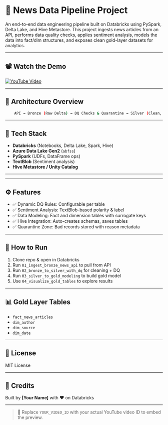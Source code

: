 # 📰 News Data Pipeline Project

An end-to-end data engineering pipeline built on Databricks using PySpark, Delta Lake, and Hive Metastore. This project ingests news articles from an API, performs data quality checks, applies sentiment analysis, models the data into fact/dim structures, and exposes clean gold-layer datasets for analytics.

---

## 📽️ Watch the Demo
[![YouTube Video](https://img.youtube.com/vi/R-oXsJLPYcQ/0.jpg)](https://www.youtube.com/watch?v=R-oXsJLPYcQ)

---

## 🔧 Architecture Overview

```bash
    API → Bronze (Raw Delta) → DQ Checks & Quarantine → Silver (Clean, Enriched) → Gold (Fact/Dim Model) → Hive Metastore → BI Tools
```

----

## 🧱 Tech Stack

- **Databricks** (Notebooks, Delta Lake, Spark, Hive)  
- **Azure Data Lake Gen2** (`abfss`)  
- **PySpark** (UDFs, DataFrame ops)  
- **TextBlob** (Sentiment analysis)  
- **Hive Metastore / Unity Catalog**  

---



---

## ⚙️ Features

- ✅ Dynamic DQ Rules: Configurable per table  
- ✅ Sentiment Analysis: TextBlob-based polarity & label  
- ✅ Data Modeling: Fact and dimension tables with surrogate keys  
- ✅ Hive Integration: Auto-creates schemas, saves tables  
- ✅ Quarantine Zone: Bad records stored with reason metadata  

---

## 🚀 How to Run

1. Clone repo & open in Databricks  
2. Run `01_ingest_bronze_news_api` to pull from API  
3. Run `02_bronze_to_silver_with_dq` for cleaning + DQ  
4. Run `03_silver_to_gold_modeling` to build gold model  
5. Use `04_visualize_gold_tables` to explore results  

---

## 📊 Gold Layer Tables

- `fact_news_articles`  
- `dim_author`  
- `dim_source`  
- `dim_date`  

---

## 📜 License
MIT License

---

## 🙌 Credits
Built by **[Your Name]** with ❤️ on Databricks

---

> 📝 Replace `YOUR_VIDEO_ID` with your actual YouTube video ID to embed the preview.
